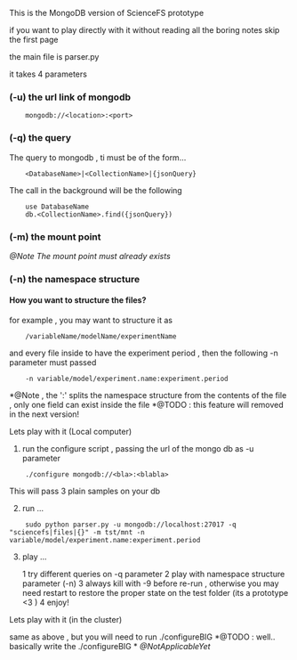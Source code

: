 This is the MongoDB version of ScienceFS prototype


if you want to play directly with it without reading all the boring notes skip the first page




the main file is parser.py

it takes 4 parameters

### (-u) the url link of mongodb 
```
	mongodb://<location>:<port>
```
### (-q) the query

The query to mongodb , ti must be of the form...
```	
	<DatabaseName>|<CollectionName>|{jsonQuery}
```
The call in the background will be the following
```
	use DatabaseName
	db.<CollectionName>.find({jsonQuery})
```
### (-m) the mount point
	
*@Note The mount point must already exists*

### (-n) the namespace structure

#### How you want to structure the files?
for example , you may want to structure it as 
```
	/variableName/modelName/experimentName 
```
and every file inside to have the experiment period , then the following -n parameter must passed
```
	-n variable/model/experiment.name:experiment.period
```
*@Note , the ':' splits the namespace structure from the contents of the file , only one field can exist inside the file 
*@TODO : this feature will removed in the next version!


Lets play with it (Local computer)

1) run the configure script , passing the url of the mongo db as -u parameter
```
	./configure mongodb://<bla>:<blabla>
```
This will pass 3 plain samples on your db

2) run ...
```
	sudo python parser.py -u mongodb://localhost:27017 -q "sciencefs|files|{}" -m tst/mnt -n variable/model/experiment.name:experiment.period
```
3) play ...

	1 try different queries on -q parameter 
	2 play with namespace structure parameter (-n)
	3 always kill with -9 before re-run , otherwise you may need restart to restore the proper state on the test folder (its a prototype <3 ) 
	4 enjoy!


Lets play with it (in the cluster) 

same as above , but you will need to run ./configureBIG 
*@TODO : well.. basically write the ./configureBIG *
*@NotApplicableYet*
	

	
